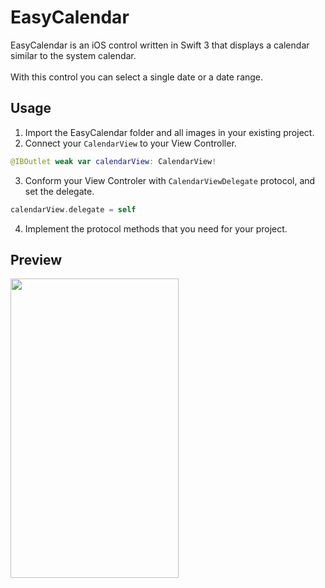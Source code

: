 # EasyCalendar

EasyCalendar is an iOS control written in Swift 3 that displays a calendar similar to the system calendar. <br /><br />
With this control you can select a single date or a date range. <br />

## Usage
1. Import the EasyCalendar folder and all images in your existing project.
2. Connect your `CalendarView` to your View Controller.

  ```swift
  @IBOutlet weak var calendarView: CalendarView!
  ```
3. Conform your View Controler with `CalendarViewDelegate` protocol, and set the delegate.

  ```swift
  calendarView.delegate = self
  ```
4. Implement the protocol methods that you need for your project.

## Preview
<img src="http://i.imgur.com/T6WEsPU.png" width="269" height="479" />

